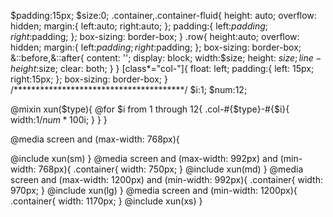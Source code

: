 $padding:15px;
$size:0;
.container,.container-fluid{
  height: auto;
  overflow: hidden;
  margin:{
    left:auto;
    right:auto;
  };
  padding:{
    left:$padding;
    right:$padding;
  };
  box-sizing: border-box;
}
.row{
  height:auto;
  overflow: hidden;
  margin:{
    left:$padding;
    right:$padding;
  };
  box-sizing: border-box;
  &::before,&::after{
    content: '';
    display: block;
    width:$size;
    height: $size;
    line-height:$size;
    clear: both;
  }
}
[class*="col-"]{
  float: left;
  padding:{
    left: 15px;
    right:15px;
  };
  box-sizing: border-box;
}
/***************************************/
$i:1;
$num:12;

@mixin xun($type){
  @for $i from 1 through 12{
    .col-#{$type}-#{$i}{
      width:1/$num*100%*$i;
    }
  }
}

@media screen and (max-width: 768px){

  @include xun(sm)
}
@media screen and (max-width: 992px) and (min-width: 768px){
  .container{
    width: 750px;
  }
  @include xun(md)
}
@media screen and (max-width: 1200px) and (min-width: 992px){
  .container{
    width: 970px;
  }
  @include xun(lg)
}
@media screen and (min-width: 1200px){
  .container{
    width: 1170px;
  }
  @include xun(xs)
}








